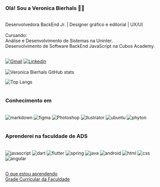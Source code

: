 
### Olá! Sou a Veronica Bierhals 🙋‍♀️
<br/>
Desenvolvedora BackEnd Jr. | Designer gráfico e editorial | UX/UI <br/><br/>
Cursando: <br/>
Análise e Desenvolvimento de Sistemas na Uninter.<br/>
Desenvolvimento de Software BackEnd JavaScript na Cubos Academy.<br/><br/>





[![Gmail](https://img.shields.io/badge/Gmail-D14836?style=for-the-badge&logo=gmail&logoColor=white)](mailto:veronicabierhals@gmail.com)
[![Linkedin](https://img.shields.io/badge/LinkedIn-0077B5?style=for-the-badge&logo=linkedin&logoColor=white)](https://www.linkedin.com/in/veronicabierhals/)<br/>
<br/>
![Veronica Bierhals GitHub stats](https://github-readme-stats.vercel.app/api?username=veronicabierhals&show_icons=true&theme=dracula) <br/>

![Top Langs](https://github-readme-stats.vercel.app/api/top-langs/?username=veronicabierhals&hide=javascript,html)<br/>
<br/>

### Conhecimento em
<div style="display: inline_block"><br/>
 <img align="center" alt="markdown" src="https://img.shields.io/badge/Markdown-000000?style=for-the-badge&logo=markdown&logoColor=white"/>
 <img align="center" alt="figma" src="https://img.shields.io/badge/Figma-F24E1E?style=for-the-badge&logo=figma&logoColor=white"/>
 <img align="center" alt="Photoshop" src="https://img.shields.io/badge/Adobe%20Photoshop-31A8FF?style=for-the-badge&logo=Adobe%20Photoshop&logoColor=black"/>
 <img align="center" alt="Ilustrator" src="https://img.shields.io/badge/Adobe%20Illustrator-FF9A00?style=for-the-badge&logo=adobe%20illustrator&logoColor=white)"/> 
 <img align="center" alt="ubuntu" src="https://img.shields.io/badge/Ubuntu-E95420?style=for-the-badge&logo=ubuntu&logoColor=white"/>
  <img align="center" alt="phyton" src="https://img.shields.io/badge/Python-3776AB?style=for-the-badge&logo=python&logoColor=white"/> <br/>
<br/>
 
### Aprenderei na faculdade de ADS

<div style="display: inline_block"><br/>
 <img align="center" alt="javascript" src="https://img.shields.io/badge/JavaScript-F7DF1E?style=for-the-badge&logo=javascript&logoColor=black"/>
 <img align="center" alt="dart" src="https://img.shields.io/badge/Dart-0175C2?style=for-the-badge&logo=dart&logoColor=white"/>
 <img align="center" alt="flutter" src="https://img.shields.io/badge/Flutter-02569B?style=for-the-badge&logo=flutter&logoColor=white"/>
 <img align="center" alt="spring" src="https://img.shields.io/badge/Spring-6DB33F?style=for-the-badge&logo=spring&logoColor=white"/>
 <img align="center" alt="java" src="https://img.shields.io/badge/Java-ED8B00?style=for-the-badge&logo=openjdk&logoColor=whitee"/>
 <img align="center" alt="android" src="https://img.shields.io/badge/Android-3DDC84?style=for-the-badge&logo=android&logoColor=white"/>
 
 <img align="center" alt="html" src="https://img.shields.io/badge/HTML-239120?style=for-the-badge&logo=html5&logoColor=white"/>
 <img align="center" alt="css" src="https://img.shields.io/badge/CSS-239120?&style=for-the-badge&logo=css3&logoColor=white"/>
 <img align="center" alt="angular" src="https://img.shields.io/badge/Angular-DD0031?style=for-the-badge&logo=angular&logoColor=white"/>
 </div><br/>

[O que estou aprendendo](https://github.com/veronicabierhals/adsuninter/blob/main/aprendendo%20na%20Faculdade.md) <br/>
[Grade Currícular da Faculdade](https://github.com/veronicabierhals/adsuninter/blob/main/gradecurricular.md) <br/>
